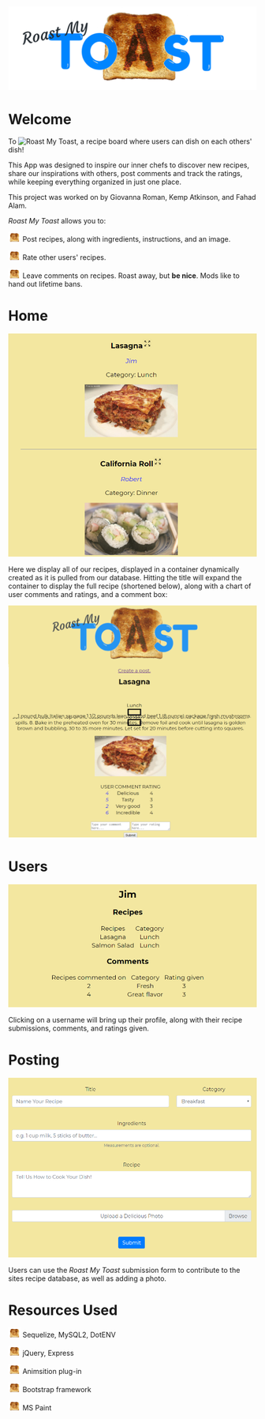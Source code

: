 ![header](./public/img/rmt_logo_readme.png)

# Welcome

To ![*Roast My Toast*](https://project-0002.herokuapp.com/), a recipe board where users can dish on each others' dish!

This App was designed to inspire our inner chefs to discover new recipes, share our inspirations with others, post comments and track the ratings, while keeping everything organized in just one place.

This project was worked on by Giovanna Roman, Kemp Atkinson, and Fahad Alam.

*Roast My Toast* allows you to:

![point](./public/img/bullettoast.png) Post recipes, along with ingredients, instructions, and an image.

![point](./public/img/bullettoast.png) Rate other users' recipes.

![point](./public/img/bullettoast.png) Leave comments on recipes. Roast away, but **be nice**. Mods like to hand out lifetime bans.

# Home

![1](./public/img/rm_1.png)

Here we display all of our recipes, displayed in a container dynamically created as it is pulled from our database. Hitting the title will expand the container to display the full recipe (shortened below), along with a chart of user comments and ratings, and a comment box:

![2](./public/img/rm_2.png)


# Users

![3](./public/img/rm_3.png)

Clicking on a username will bring up their profile, along with their recipe submissions, comments, and ratings given.

# Posting

![4](./public/img/rm_4.png)

Users can use the *Roast My Toast* submission form to contribute to the sites recipe database, as well as adding a photo.

# Resources Used

![point](./public/img/bullettoast.png) Sequelize, MySQL2, DotENV

![point](./public/img/bullettoast.png) jQuery, Express

![point](./public/img/bullettoast.png) Animsition plug-in

![point](./public/img/bullettoast.png) Bootstrap framework

![point](./public/img/bullettoast.png) MS Paint
